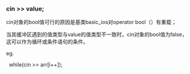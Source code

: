 ### cin >> value;

cin对象的bool值可行的原因是基类basic_ios对operator bool（）有重载；

当其缓冲区遇到的值类型与value的值类型不一致时，cin对象的bool值为false，这可以作为循环或条件语句的条件。

eg.

&nbsp; while(cin >> arr\[i++\]);